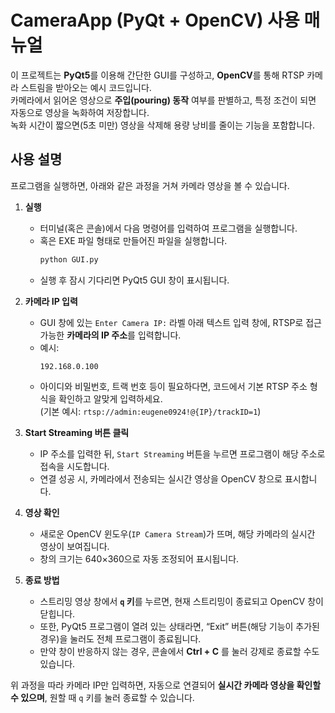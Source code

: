 # CameraApp (PyQt + OpenCV) 사용 매뉴얼

이 프로젝트는 **PyQt5**를 이용해 간단한 GUI를 구성하고, **OpenCV**를 통해 RTSP 카메라 스트림을 받아오는 예시 코드입니다.  
카메라에서 읽어온 영상으로 **주입(pouring) 동작** 여부를 판별하고, 특정 조건이 되면 자동으로 영상을 녹화하여 저장합니다.  
녹화 시간이 짧으면(5초 미만) 영상을 삭제해 용량 낭비를 줄이는 기능을 포함합니다.

## 사용 설명

프로그램을 실행하면, 아래와 같은 과정을 거쳐 카메라 영상을 볼 수 있습니다.

1. **실행**  
   - 터미널(혹은 콘솔)에서 다음 명령어를 입력하여 프로그램을 실행합니다.
   - 혹은 EXE 파일 형태로 만들어진 파일을 실행합니다.
     ```bash
     python GUI.py
     ```
   - 실행 후 잠시 기다리면 PyQt5 GUI 창이 표시됩니다.

2. **카메라 IP 입력**  
   - GUI 창에 있는 `Enter Camera IP:` 라벨 아래 텍스트 입력 창에, RTSP로 접근 가능한 **카메라의 IP 주소**를 입력합니다.
   - 예시:  
     ```
     192.168.0.100
     ```
   - 아이디와 비밀번호, 트랙 번호 등이 필요하다면, 코드에서 기본 RTSP 주소 형식을 확인하고 알맞게 입력하세요.  
     (기본 예시: `rtsp://admin:eugene0924!@{IP}/trackID=1`)

3. **Start Streaming 버튼 클릭**  
   - IP 주소를 입력한 뒤, `Start Streaming` 버튼을 누르면 프로그램이 해당 주소로 접속을 시도합니다.
   - 연결 성공 시, 카메라에서 전송되는 실시간 영상을 OpenCV 창으로 표시합니다.

4. **영상 확인**  
   - 새로운 OpenCV 윈도우(`IP Camera Stream`)가 뜨며, 해당 카메라의 실시간 영상이 보여집니다.
   - 창의 크기는 640×360으로 자동 조정되어 표시됩니다.

5. **종료 방법**  
   - 스트리밍 영상 창에서 **`q` 키**를 누르면, 현재 스트리밍이 종료되고 OpenCV 창이 닫힙니다.
   - 또한, PyQt5 프로그램이 열려 있는 상태라면, “Exit” 버튼(해당 기능이 추가된 경우)을 눌러도 전체 프로그램이 종료됩니다.
   - 만약 창이 반응하지 않는 경우, 콘솔에서 **Ctrl + C** 를 눌러 강제로 종료할 수도 있습니다.

위 과정을 따라 카메라 IP만 입력하면, 자동으로 연결되어 **실시간 카메라 영상을 확인할 수 있으며**, 원할 때 `q` 키를 눌러 종료할 수 있습니다.
